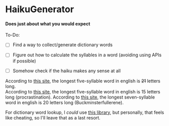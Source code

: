 # HaikuGenerator
#### Does just about what you would expect

To-Do: 
 - [ ] Find a way to collect/generate dictionary words
 - [ ] Figure out how to calculate the syllables in a word (avoiding using APIs if possible)
 - [ ] Somehow check if the haiku makes any sense at all


According to [this site](http://www.syllablecount.com/syllables/longest/five_syllable_words), the longest five-syllable word in english is ~~21~~ letters long.\
According to [this site](http://www.yougowords.com/5-syllables), the longest five-syllable word in english is 15 letters long (procrastination).
According to [this site](http://www.yougowords.com/7-syllables), the longest seven-syllable word in english is 20 letters long (Buckminsterfullerene).

For dictionary word lookup, I *could* use [this library](https://pypi.org/project/PyDictionary/), but personally, that feels like cheating, so I'll leave that as a last resort.

